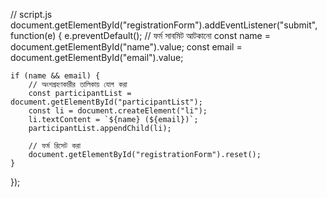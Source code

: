 // script.js
document.getElementById("registrationForm").addEventListener("submit", function(e) {
    e.preventDefault(); // ফর্ম সাবমিট আটকানো
    const name = document.getElementById("name").value;
    const email = document.getElementById("email").value;

    if (name && email) {
        // অংশগ্রহণকারীর তালিকায় যোগ করা
        const participantList = document.getElementById("participantList");
        const li = document.createElement("li");
        li.textContent = `${name} (${email})`;
        participantList.appendChild(li);

        // ফর্ম রিসেট করা
        document.getElementById("registrationForm").reset();
    }
});

